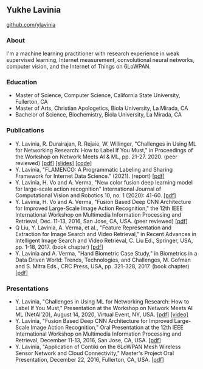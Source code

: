 ## Yukhe Lavinia
<a href="https://github.com/ylavinia"> github.com/ylavinia</a>

### About
I'm a machine learning practitioner with research experience in weak supervised learning, Internet measurement, convolutional neural networks, computer vision, and the Internet of Things on 6LoWPAN. 

### Education
- Master of Science, Computer Science, California State University, Fullerton, CA
- Master of Arts, Christian Apologetics, Biola University, La Mirada, CA
- Bachelor of Science, Biochemistry, Biola University, La Mirada, CA

### Publications
- Y. Lavinia, R. Durairajan, R. Rejaie, W. Willinger, "Challenges in Using ML for Networking Research: How to Label If You Must," in Proceedings of the Workshop on Network Meets AI & ML, pp. 21-27. 2020. (peer reviewed) <a href="https://github.com/ylavinia/ylavinia.github.io/blob/master/NetAI2020.pdf"> [pdf]</a> <a href="https://github.com/ylavinia/ylavinia.github.io/blob/master/netai20_slides_lavinia.pdf"> [slides]</a> <a href="https://gitlab.com/onrg/emerge"> [code]</a>
- Y. Lavinia, "FLAMENCO: A Programmatic Labeling and Sharing Framework for Internet Data Science." (2021). (report) <a href="https://github.com/ylavinia/ylavinia.github.io/blob/master/DRP-202112-Lavinia.pdf"> [pdf]</a>
- Y. Lavinia, H. Vo and A. Verma, "New color fusion deep learning model for large-scale action recognition" International Journal of Computational Vision and Robotics 10, no. 1 (2020): 41-60. <a href="https://github.com/ylavinia/ylavinia.github.io/blob/master/2020IJCVR1.pdf"> [pdf]</a>
- Y. Lavinia, H. Vo and A. Verma, "Fusion Based Deep CNN Architecture for Improved Large-Scale Image Action Recognition," the 12th IEEE International Workshop on Multimedia Information Processing and Retrieval, Dec. 11-13, 2016, San Jose, CA, USA. (peer reviewed) <a href="https://github.com/ylavinia/ylavinia.github.io/blob/master/2016MIPR.pdf"> [pdf]</a>
- Q Liu, Y. Lavinia, A. Verma, et al., "Feature Representation and Extraction for Image Search and Video Retrieval," in Recent Advances in Intelligent Image Search and Video Retrieval, C. Liu Ed., Springer, USA, pp. 1-18, 2017. (book chapter) <a href="https://github.com/ylavinia/ylavinia.github.io/blob/master/2017SIFT1.pdf"> [pdf]</a>
- Y. Lavinia and A. Verma, "Hand Biometric Case Study," in Biometrics in a Data Driven World: Trends, Technologies, and Challenges, M. Gofman and S. Mitra Eds., CRC Press, USA, pp. 321-328, 2017. (book chapter) <a href="https://github.com/ylavinia/ylavinia.github.io/blob/master/2017BIO14.pdf"> [pdf]</a>

### Presentations
- Y. Lavinia, "Challenges in Using ML for Networking Research: How to Label If You Must," Presentation at the Workshop on Network Meets AI ML (NetAI’20), August 14, 2020, Virtual Event, NY, USA. <a href="https://github.com/ylavinia/ylavinia.github.io/blob/master/netai20_slides_lavinia.pdf"> [pdf]</a> <a href="https://youtu.be/rQ1XaDIztWQ"> [video]</a>
- Y. Lavinia, "Fusion Based Deep CNN Architecture for Improved Large-Scale Image Action Recognition," Oral Presentation at the 12th IEEE International Workshop on Multimedia Information Processing and Retrieval, December 11-13, 2016, San Jose, CA, USA. <a href="https://github.com/ylavinia/ylavinia.github.io/blob/master/sf40fusion1_v3.pdf"> [pdf]</a> 
- Y. Lavinia, "Application of Contiki on the 6LoWPAN Mesh Wireless Sensor Network and Cloud Connectivity," Master's Project Oral Presentation, December 22, 2016, Fullerton, CA, USA. <a href="https://github.com/ylavinia/ylavinia.github.io/blob/master/Lavinia_Yukhe_Presentation_Slides.pdf"> [pdf]</a>

